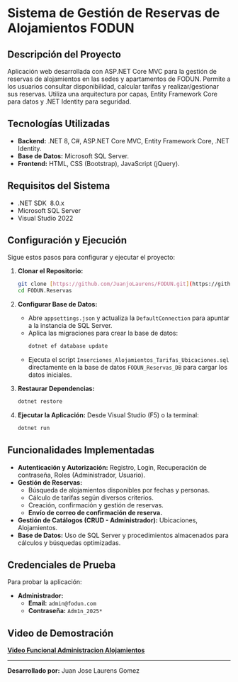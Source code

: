 # Sistema de Gestión de Reservas de Alojamientos FODUN

## Descripción del Proyecto

Aplicación web desarrollada con ASP.NET Core MVC para la gestión de reservas de alojamientos en las sedes y apartamentos de FODUN. Permite a los usuarios consultar disponibilidad, calcular tarifas y realizar/gestionar sus reservas. Utiliza una arquitectura por capas, Entity Framework Core para datos y .NET Identity para seguridad.

## Tecnologías Utilizadas

* **Backend:** .NET 8, C#, ASP.NET Core MVC, Entity Framework Core, .NET Identity.
* **Base de Datos:** Microsoft SQL Server.
* **Frontend:** HTML, CSS (Bootstrap), JavaScript (jQuery).

## Requisitos del Sistema

* .NET SDK  8.0.x
* Microsoft SQL Server 
* Visual Studio 2022

## Configuración y Ejecución

Sigue estos pasos para configurar y ejecutar el proyecto:

1.  **Clonar el Repositorio:**
    ```bash
    git clone [https://github.com/JuanjoLaurens/FODUN.git](https://github.com/JuanjoLaurens/FODUN.git)
    cd FODUN.Reservas
    ```

2.  **Configurar Base de Datos:**
    * Abre `appsettings.json` y actualiza la `DefaultConnection` para apuntar a la instancia de SQL Server.
    * Aplica las migraciones para crear la base de datos:
        ```bash
        dotnet ef database update
        ```
    * Ejecuta el script `Inserciones_Alojamientos_Tarifas_Ubicaciones.sql` directamente en la base de datos `FODUN_Reservas_DB` para cargar los datos iniciales.

3.  **Restaurar Dependencias:**
    ```bash
    dotnet restore
    ```

4.  **Ejecutar la Aplicación:**
    Desde Visual Studio (F5) o la terminal:
    ```bash
    dotnet run
    ```

## Funcionalidades Implementadas

* **Autenticación y Autorización:** Registro, Login, Recuperación de contraseña, Roles (Administrador, Usuario).
* **Gestión de Reservas:**
    * Búsqueda de alojamientos disponibles por fechas y personas.
    * Cálculo de tarifas según diversos criterios.
    * Creación, confirmación y gestión de reservas.
    * **Envío de correo de confirmación de reserva.**
* **Gestión de Catálogos (CRUD - Administrador):** Ubicaciones, Alojamientos.
* **Base de Datos:** Uso de SQL Server y procedimientos almacenados para cálculos y búsquedas optimizadas.

## Credenciales de Prueba

Para probar la aplicación:

* **Administrador:**
    * **Email:** `admin@fodun.com`
    * **Contraseña:** `Adm1n_2025*`


## Video de Demostración

**[Video Funcional Administracion Alojamientos](https://youtu.be/mlGc_QFi1bk?si=MJxFu_9kKvSwIdTj)**

---
**Desarrollado por:** Juan Jose Laurens Gomez
